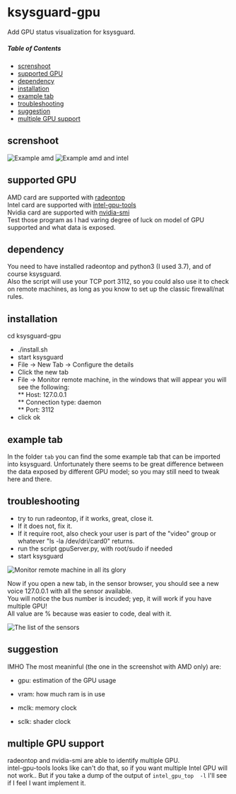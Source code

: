 # ksysguard-gpu
Add GPU status visualization for ksysguard.  

##### Table of Contents  
- [screnshoot](#screnshoot)
- [supported GPU](#supported-gpu)
- [dependency](#dependency)
- [installation](#installation)
- [example tab](#example-tab)
- [troubleshooting](#troubleshooting)
- [suggestion](#suggestion)
- [multiple GPU support](#multiple-gpu-support)

## screnshoot
![Example amd](images/Result.png?raw=true "example")
![Example amd and intel](images/gpu%20slacking.png?raw=true "example")

## supported GPU
AMD card are supported with [radeontop](https://github.com/clbr/radeontop)  
Intel card are supported with [intel-gpu-tools](https://cgit.freedesktop.org/xorg/app/intel-gpu-tools/)  
Nvidia card are supported with [nvidia-smi](https://developer.nvidia.com/nvidia-system-management-interface)  
Test those program as I had varing degree of luck on model of GPU supported and what data is exposed.  

## dependency
You need to have installed radeontop and python3 (I used 3.7), and of course ksysguard.  
Also the script will use your TCP port 3112, so you could also use it to check on remote machines, as long as you know to set up the classic firewall/nat rules.

## installation
cd ksysguard-gpu
* ./install.sh
* start ksysguard
* File -> New Tab -> Configure the details
* Click the new tab
* File -> Monitor remote machine, in the windows that will appear you will see the following:  
** Host: 127.0.0.1  
** Connection type: daemon  
** Port: 3112  
* click ok

## example tab
In the folder `tab` you can find the some example tab that can be imported into ksysguard.
Unfortunately there seems to be great difference between the data exposed by different GPU model; so you may still need to tweak here and there.

## troubleshooting
* try to run radeontop, if it works, great, close it. 
* If it does not, fix it. 
* If it require root, also check your user is part of the "video" group or whatever "ls -la /dev/dri/card0" returns.
* run the script gpuServer.py, with root/sudo if needed
* start ksysguard

![Monitor remote machine in all its glory](images/Connect%20Host.png?raw=true "Monitor remote machine")

Now if you open a new tab, in the sensor browser, you should see a new voice 127.0.0.1 with all the sensor available.  
You will notice the bus number is incuded; yep, it will work if you have multiple GPU!  
All value are % because was easier to code, deal with it.  

![The list of the sensors](images/Sensors%20List.png?raw=true "Sensor list example")

## suggestion

IMHO The most meaninful (the one in the screenshot with AMD only) are:

- gpu: estimation of the GPU usage

- vram: how much ram is in use

- mclk: memory clock
- sclk: shader clock

## multiple GPU support

radeontop and nvidia-smi are able to identify multiple GPU.  
intel-gpu-tools looks like can't do that, so if you want multiple Intel GPU will not work.. But if you take a dump of the output of `intel_gpu_top  -l` I'll see if I feel I want implement it.
